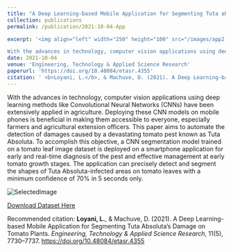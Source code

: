 ```yaml
---
title: "A Deep Learning-based Mobile Application for Segmenting Tuta absoluta’s Damages on Tomato Plants"
collection: publications
permalink: /publication/2021-10-04-App

excerpt: '<img align="left" width="250" height="100" src="/images/app2.jpg">           

With the advances in technology, computer vision applications using deep learning methods like Convolutional Neural Networks (CNNs) have been extensively applied in agriculture. Deploying these CNN models on mobile phones is beneficial in making them accessible to everyone, especially farmers and agricultural extension officers. This paper aims to automate the detection of damages caused by a devastating tomato pest known as Tuta Absoluta. To accomplish this objective, a CNN segmentation model trained on a tomato leaf image dataset is deployed on a smartphone application for early and real-time diagnosis of the pest and effective management at early tomato growth stages. The application can precisely detect and segment the shapes of Tuta Absoluta-infected areas on tomato leaves with a minimum confidence of 70% in 5 seconds only.'
date: 2021-10-04
venue: 'Engineering, Technology & Applied Science Research'
paperurl: 'https://doi.org/10.48084/etasr.4355'
citation: ' <b>Loyani, L.</b>, & Machuve, D. (2021). A Deep Learning-based Mobile Application for Segmenting Tuta Absoluta’s Damage on Tomato Plants. <i>Engineering, Technology & Applied Science Research</i>, 11(5), 7730–7737.'
---
```


With the advances in technology, computer vision applications using deep learning methods like Convolutional Neural Networks (CNNs) have been extensively applied in agriculture. Deploying these CNN models on mobile phones is beneficial in making them accessible to everyone, especially farmers and agricultural extension officers. This paper aims to automate the detection of damages caused by a devastating tomato pest known as Tuta Absoluta. To accomplish this objective, a CNN segmentation model trained on a tomato leaf image dataset is deployed on a smartphone application for early and real-time diagnosis of the pest and effective management at early tomato growth stages. The application can precisely detect and segment the shapes of Tuta Absoluta-infected areas on tomato leaves with a minimum confidence of 70% in 5 seconds only.

![SelectedImage](/images/sampledatawithdate.PNG)

[Download Dataset Here](https://doi.org/10.48084/etasr.4355)

Recommended citation: <b>Loyani, L.</b>, & Machuve, D. (2021). A Deep Learning-based Mobile Application for Segmenting Tuta Absoluta’s Damage on Tomato Plants. <i>Engineering, Technology & Applied Science Research</i>, 11(5), 7730–7737. https://doi.org/10.48084/etasr.4355
